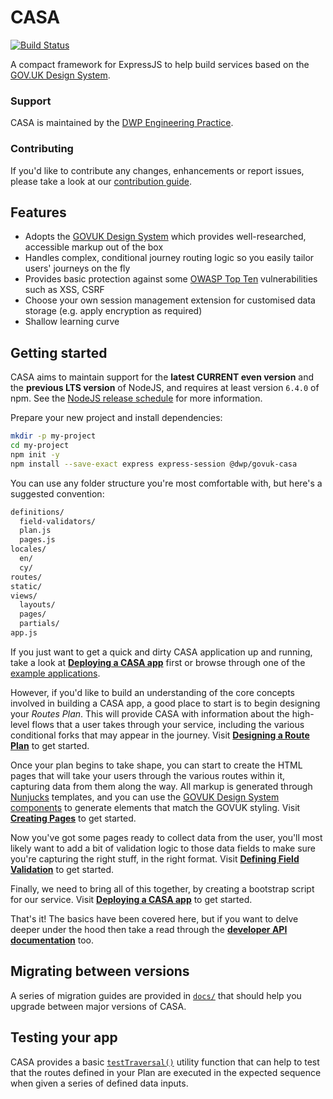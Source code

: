 # CASA 

[![Build Status](https://travis-ci.org/dwp/govuk-casa.svg?branch=master)](https://travis-ci.org/dwp/govuk-casa)

A compact framework for ExpressJS to help build services based on the [GOV.UK Design System](https://design-system.service.gov.uk/).

### Support

CASA is maintained by the [DWP Engineering Practice](mailto:open-source@engineering.digital.dwp.gov.uk).

### Contributing

If you'd like to contribute any changes, enhancements or report issues, please take a look at our [contribution guide](CONTRIBUTING.md).

## Features

* Adopts the [GOVUK Design System](https://design-system.service.gov.uk/) which provides well-researched, accessible markup out of the box
* Handles complex, conditional journey routing logic so you easily tailor users' journeys on the fly
* Provides basic protection against some [OWASP Top Ten](https://www.owasp.org/index.php/Category:OWASP_Top_Ten_Project) vulnerabilities such as XSS, CSRF
* Choose your own session management extension for customised data storage (e.g. apply encryption as required)
* Shallow learning curve

## Getting started

CASA aims to maintain support for the **latest CURRENT even version** and the **previous LTS version** of NodeJS, and requires at least version `6.4.0` of npm. See the [NodeJS release schedule](https://nodejs.org/en/about/releases/) for more information.

Prepare your new project and install dependencies:
```bash
mkdir -p my-project
cd my-project
npm init -y
npm install --save-exact express express-session @dwp/govuk-casa
```

You can use any folder structure you're most comfortable with, but here's a suggested convention:
```bash
definitions/
  field-validators/
  plan.js
  pages.js
locales/
  en/
  cy/
routes/
static/
views/
  layouts/
  pages/
  partials/
app.js
```

If you just want to get a quick and dirty CASA application up and running, take a look at **[Deploying a CASA app](docs/deploying.md)** first or browse through one of the [example applications](examples/).

However, if you'd like to build an understanding of the core concepts involved in building a CASA app, a good place to start is to begin designing your _Routes Plan_. This will provide CASA with information about the high-level flows that a user takes through your service, including the various conditional forks that may appear in the journey. Visit **[Designing a Route Plan](docs/plan.md)** to get started.

Once your plan begins to take shape, you can start to create the HTML pages that will take your users through the various routes within it, capturing data from them along the way. All markup is generated through [Nunjucks](https://mozilla.github.io/nunjucks/) templates, and you can use the [GOVUK Design System components](https://design-system.service.gov.uk/components/) to generate elements that match the GOVUK styling. Visit **[Creating Pages](docs/page-markup.md)** to get started.

Now you've got some pages ready to collect data from the user, you'll most likely want to add a bit of validation logic to those data fields to make sure you're capturing the right stuff, in the right format. Visit **[Defining Field Validation](docs/field-validation.md)** to get started.

Finally, we need to bring all of this together, by creating a bootstrap script for our service. Visit **[Deploying a CASA app](docs/deploying.md)** to get started.

That's it! The basics have been covered here, but if you want to delve deeper under the hood then take a read through the **[developer API documentation](docs/api.md)** too.

## Migrating between versions

A series of migration guides are provided in [`docs/`](docs/) that should help you upgrade between major versions of CASA.

## Testing your app

CASA provides a basic [`testTraversal()`](docs/testing.md) utility function that can help to test that the routes defined in your Plan are executed in the expected sequence when given a series of defined data inputs.
